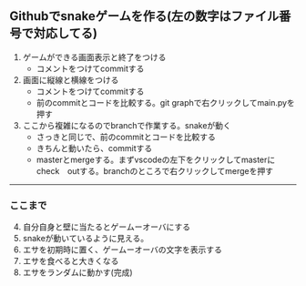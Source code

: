 ## Githubでsnakeゲームを作る(左の数字はファイル番号で対応してる)

1. ゲームができる画面表示と終了をつける
    - コメントをつけてcommitする
2. 画面に縦線と横線をつける
    - コメントをつけてcommitする
    - 前のcommitとコードを比較する。git graphで右クリックしてmain.pyを押す
3. ここから複雑になるのでbranchで作業する。snakeが動く
    - さっきと同じで、前のcommitとコードを比較する
    - きちんと動いたら、commitする
    - masterとmergeする。まずvscodeの左下をクリックしてmasterにcheck　outする。branchのところで右クリックしてmergeを押す

***
### ここまで
4. 自分自身と壁に当たるとゲームーオーバにする
5. snakeが動いているように見える。
6. エサを初期時に置く、ゲームーオーバの文字を表示する
7. エサを食べると大きくなる
8. エサをランダムに動かす(完成)
